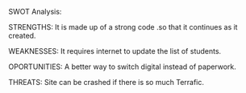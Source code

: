 SWOT Analysis:

STRENGTHS: It is made up of a strong code .so that it continues as it created.

WEAKNESSES: It requires internet to update the list of students.

OPORTUNITIES: A better way to switch digital instead of paperwork.

THREATS: Site can be crashed if there is so much Terrafic.

